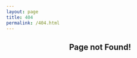 ```yaml
---
layout: page
title: 404
permalink: /404.html
---
```


<div style="text-align: center">
<h2>Page not Found!</h2>
</div>
